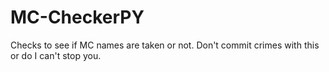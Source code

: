 # MC-CheckerPY
Checks to see if MC names are taken or not.
Don't commit crimes with this or do I can't stop you.
